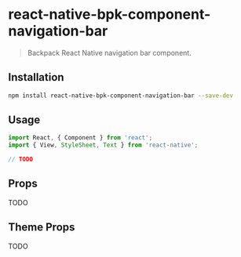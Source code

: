 # react-native-bpk-component-navigation-bar

> Backpack React Native navigation bar component.

## Installation

```sh
npm install react-native-bpk-component-navigation-bar --save-dev
```

## Usage

```js
import React, { Component } from 'react';
import { View, StyleSheet, Text } from 'react-native';

// TODO
```

## Props

TODO

## Theme Props

TODO

